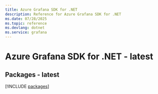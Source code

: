```yaml
---
title: Azure Grafana SDK for .NET
description: Reference for Azure Grafana SDK for .NET
ms.date: 07/28/2025
ms.topic: reference
ms.devlang: dotnet
ms.service: grafana
---
```

# Azure Grafana SDK for .NET - latest
## Packages - latest
[!INCLUDE [packages](grafana-index.md)]